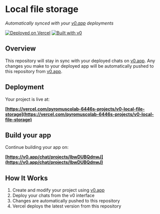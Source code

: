 # Local file storage

*Automatically synced with your [v0.app](https://v0.app) deployments*

[![Deployed on Vercel](https://img.shields.io/badge/Deployed%20on-Vercel-black?style=for-the-badge&logo=vercel)](https://vercel.com/pyromuscolab-6446s-projects/v0-local-file-storage)
[![Built with v0](https://img.shields.io/badge/Built%20with-v0.app-black?style=for-the-badge)](https://v0.app/chat/projects/IbwDUBQdnwJ)

## Overview

This repository will stay in sync with your deployed chats on [v0.app](https://v0.app).
Any changes you make to your deployed app will be automatically pushed to this repository from [v0.app](https://v0.app).

## Deployment

Your project is live at:

**[https://vercel.com/pyromuscolab-6446s-projects/v0-local-file-storage](https://vercel.com/pyromuscolab-6446s-projects/v0-local-file-storage)**

## Build your app

Continue building your app on:

**[https://v0.app/chat/projects/IbwDUBQdnwJ](https://v0.app/chat/projects/IbwDUBQdnwJ)**

## How It Works

1. Create and modify your project using [v0.app](https://v0.app)
2. Deploy your chats from the v0 interface
3. Changes are automatically pushed to this repository
4. Vercel deploys the latest version from this repository